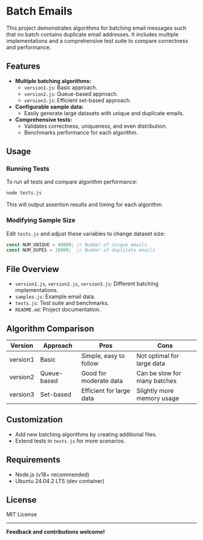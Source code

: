# Batch Emails

This project demonstrates algorithms for batching email messages such that no batch contains duplicate email addresses. It includes multiple implementations and a comprehensive test suite to compare correctness and performance.

## Features

- **Multiple batching algorithms:**  
  - `version1.js`: Basic approach.
  - `version2.js`: Queue-based approach.
  - `version3.js`: Efficient set-based approach.
- **Configurable sample data:**  
  - Easily generate large datasets with unique and duplicate emails.
- **Comprehensive tests:**  
  - Validates correctness, uniqueness, and even distribution.
  - Benchmarks performance for each algorithm.

## Usage

### Running Tests

To run all tests and compare algorithm performance:

```bash
node tests.js
```

This will output assertion results and timing for each algorithm.

### Modifying Sample Size

Edit `tests.js` and adjust these variables to change dataset size:

```javascript
const NUM_UNIQUE = 40000; // Number of unique emails
const NUM_DUPES = 10000;  // Number of duplicate emails
```

## File Overview

- `version1.js`, `version2.js`, `version3.js`: Different batching implementations.
- `samples.js`: Example email data.
- `tests.js`: Test suite and benchmarks.
- `README.md`: Project documentation.

## Algorithm Comparison

| Version   | Approach         | Pros                      | Cons                        |
|-----------|------------------|---------------------------|-----------------------------|
| version1  | Basic            | Simple, easy to follow    | Not optimal for large data  |
| version2  | Queue-based      | Good for moderate data    | Can be slow for many batches|
| version3  | Set-based        | Efficient for large data  | Slightly more memory usage  |

## Customization

- Add new batching algorithms by creating additional files.
- Extend tests in `tests.js` for more scenarios.

## Requirements

- Node.js (v18+ recommended)
- Ubuntu 24.04.2 LTS (dev container)

## License

MIT License

---

**Feedback and contributions welcome!**
